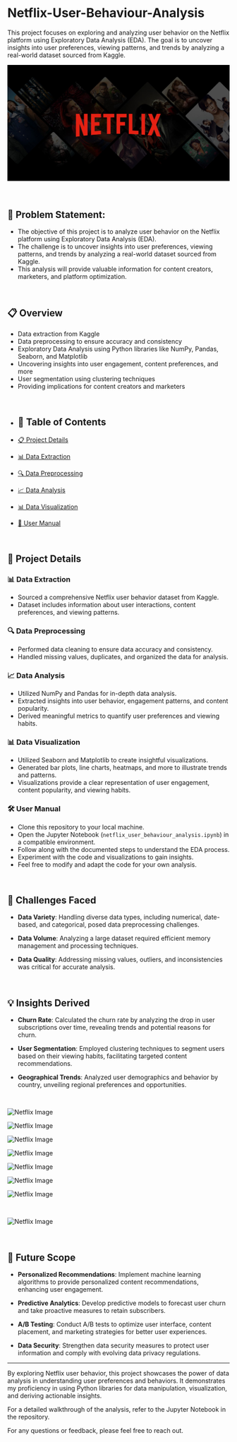 # Netflix-User-Behaviour-Analysis
This project focuses on exploring and analyzing user behavior on the Netflix platform using Exploratory Data Analysis (EDA). 
The goal is to uncover insights into user preferences, viewing patterns, and trends by analyzing a real-world dataset sourced from Kaggle.

![Netflix Image](https://github.com/mayurpaunikar7/Netflix-User-Behaviour-Analysis/blob/main/Images/gsmarena_001.jpg)

<br>

## 🎯 Problem Statement:
- The objective of this project is to analyze user behavior on the Netflix platform using Exploratory Data Analysis (EDA). 
- The challenge is to uncover insights into user preferences, viewing patterns, and trends by analyzing a real-world dataset sourced from Kaggle. 
- This analysis will provide valuable information for content creators, marketers, and platform optimization.

<br>

## 📋 Overview
* Data extraction from Kaggle
* Data preprocessing to ensure accuracy and consistency
* Exploratory Data Analysis using Python libraries like NumPy, Pandas, Seaborn, and Matplotlib
* Uncovering insights into user engagement, content preferences, and more
* User segmentation using clustering techniques
* Providing implications for content creators and marketers

<br>


- ## 📝 Table of Contents

- [📋 Project Details](#project-details)
- [📊 Data Extraction](#data-extraction)
- [🔍 Data Preprocessing](#data-preprocessing)
- [📈 Data Analysis](#data-analysis)
- [📊 Data Visualization](#data-visualization)
- [🚀 User Manual](#usage)


<br>


## 🚀 Project Details

### 📊 Data Extraction

- Sourced a comprehensive Netflix user behavior dataset from Kaggle.
- Dataset includes information about user interactions, content preferences, and viewing patterns.

### 🔍 Data Preprocessing

- Performed data cleaning to ensure data accuracy and consistency.
- Handled missing values, duplicates, and organized the data for analysis.

### 📈 Data Analysis

- Utilized NumPy and Pandas for in-depth data analysis.
- Extracted insights into user behavior, engagement patterns, and content popularity.
- Derived meaningful metrics to quantify user preferences and viewing habits.

### 📊 Data Visualization

- Utilized Seaborn and Matplotlib to create insightful visualizations.
- Generated bar plots, line charts, heatmaps, and more to illustrate trends and patterns.
- Visualizations provide a clear representation of user engagement, content popularity, and viewing habits.
  
### 🛠️ User Manual

- Clone this repository to your local machine.
- Open the Jupyter Notebook (`netflix_user_behaviour_analysis.ipynb`) in a compatible environment.
- Follow along with the documented steps to understand the EDA process.
- Experiment with the code and visualizations to gain insights.
- Feel free to modify and adapt the code for your own analysis.

<br>

## 🤔 Challenges Faced

- **Data Variety**: Handling diverse data types, including numerical, date-based, and categorical, posed data preprocessing challenges.

- **Data Volume**: Analyzing a large dataset required efficient memory management and processing techniques.

- **Data Quality**: Addressing missing values, outliers, and inconsistencies was critical for accurate analysis.

<br>

## 💡 Insights Derived

- **Churn Rate**: Calculated the churn rate by analyzing the drop in user subscriptions over time, revealing trends and potential reasons for churn.

- **User Segmentation**: Employed clustering techniques to segment users based on their viewing habits, facilitating targeted content recommendations.

- **Geographical Trends**: Analyzed user demographics and behavior by country, unveiling regional preferences and opportunities.


<br>



![Netflix Image](https://github.com/mayurpaunikar7/Netflix-User-Behaviour-Analysis/assets/104827070/cbeaa442-2c6f-479c-9f51-ca71b0e913c0)
<br>

![Netflix Image](https://github.com/mayurpaunikar7/Netflix-User-Behaviour-Analysis/assets/104827070/844499d1-e5bc-4ce5-a551-cc00805b98f8)
<br>

![Netflix Image](https://github.com/mayurpaunikar7/Netflix-User-Behaviour-Analysis/assets/104827070/65593a1d-cc80-42a7-9bae-9430a4675b7e)
<br>

![Netflix Image](https://github.com/mayurpaunikar7/Netflix-User-Behaviour-Analysis/assets/104827070/01784be2-9cbe-42f8-8a24-9fa17a602d20)
<br>

![Netflix Image](https://github.com/mayurpaunikar7/Netflix-User-Behaviour-Analysis/assets/104827070/bc9a0e09-a5e0-476f-a569-5b8eabbba92e)
<br>

![Netflix Image](https://github.com/mayurpaunikar7/Netflix-User-Behaviour-Analysis/assets/104827070/2dd4e92a-ed79-4f37-99cb-b352a8b1a89d)
<br>

![Netflix Image](https://github.com/mayurpaunikar7/Netflix-User-Behaviour-Analysis/assets/104827070/5fe21ff0-7899-4fb1-9656-6bf094ab4400)

<br>

![Netflix Image](https://github.com/mayurpaunikar7/Netflix-User-Behaviour-Analysis/assets/104827070/29726094-6e42-4cb4-816f-c9084029237f)

<br>




## 🔮 Future Scope

- **Personalized Recommendations**: Implement machine learning algorithms to provide personalized content recommendations, enhancing user engagement.

- **Predictive Analytics**: Develop predictive models to forecast user churn and take proactive measures to retain subscribers.

- **A/B Testing**: Conduct A/B tests to optimize user interface, content placement, and marketing strategies for better user experiences.

- **Data Security**: Strengthen data security measures to protect user information and comply with evolving data privacy regulations.
---

By exploring Netflix user behavior, this project showcases the power of data analysis in understanding user preferences and behaviors. It demonstrates my proficiency in using Python libraries for data manipulation, visualization, and deriving actionable insights.

For a detailed walkthrough of the analysis, refer to the Jupyter Notebook in the repository.

For any questions or feedback, please feel free to reach out.


 

    

